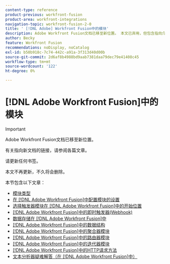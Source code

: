 ```yaml
---
content-type: reference
product-previous: workfront-fusion
product-area: workfront-integrations
navigation-topic: workfront-fusion-2-0
title: ' [!DNL Adobe] Workfront Fusion中的模块'
description: Adobe Workfront Fusion文档已移至新位置。 本文已弃用，但包含指向介绍此功能的新文章的链接。
author: Becky
feature: Workfront Fusion
recommendations: noDisplay, noCatalog
exl-id: b50b918c-7c74-442c-a91a-3f313d40d00b
source-git-commit: 2d6af8b4988bd9aab7381daa79dec79e41408c45
workflow-type: tm+mt
source-wordcount: '122'
ht-degree: 0%

---
```


# [!DNL Adobe Workfront Fusion]中的模块

>[!IMPORTANT]
>
>Adobe Workfront Fusion文档已移至新位置。
>
>有关指向新文档的链接，请参阅各篇文章。
>
>请更新任何书签。
>
>本文不再更新，不久将会删除。

本节包含以下文章：

* [模块类型](../../workfront-fusion/modules/module-types.md)
* [在 [!DNL Adobe Workfront Fusion]中配置模块的设置](../../workfront-fusion/modules/configure-a-modules-settings.md)
* [选择触发器模块在 [!DNL Adobe Workfront Fusion]中的开始位置](../../workfront-fusion/modules/choose-where-trigger-module-starts.md)
* [ [!DNL Adobe Workfront Fusion]中的即时触发器(Webhook)](/help/quicksilver/workfront-fusion/webhooks/instant-triggers-webhooks.md)
* [数据存储在 [!DNL Adobe Workfront Fusion]中](../../workfront-fusion/modules/data-stores.md)
* [ [!DNL Adobe Workfront Fusion]中的数据结构](../../workfront-fusion/modules/data-structures.md)
* [ [!DNL Adobe Workfront Fusion]中的聚合器模块](../../workfront-fusion/modules/aggregator-module.md)
* [ [!DNL Adobe Workfront Fusion]中的路由器模块](../../workfront-fusion/modules/router-module.md)
* [ [!DNL Adobe Workfront Fusion]中的迭代器模块](../../workfront-fusion/modules/iterator-module.md)
* [ [!DNL Adobe Workfront Fusion]中的HTTP请求方法](../../workfront-fusion/modules/http-request-methods.md)
* [文本分析器疑难解答（在 [!DNL Adobe Workfront Fusion]中）](../../workfront-fusion/modules/text-parser-troubleshooting.md)
